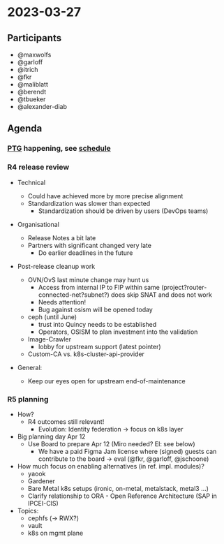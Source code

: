 # 2023-03-27

## Participants
* @maxwolfs
* @garloff 
* @itrich
* @fkr
* @maliblatt
* @berendt
* @tbueker
* @alexander-diab

## Agenda
### [PTG](https://openinfra.dev/ptg/) happening, see [schedule](https://ptg.opendev.org/ptg.html)

### R4 release review
* Technical
    * Could have achieved more by more precise alignment
    * Standardization was slower than expected
        * Standardization should be driven by users (DevOps teams)
* Organisational
    * Release Notes a bit late
    * Partners with significant changed very late
        * Do earlier deadlines in the future
* Post-release cleanup work
    * OVN/OvS last minute change may hunt us
        * Access from internal IP to FIP within same (project?router-connected-net?subnet?) does skip SNAT and does not work
        * Needs attention!
        * Bug against osism will be opened today
    * ceph (until June)
        * trust into Quincy needs to be established
        * Operators, OSISM to plan investment into the validation
    * Image-Crawler
        * lobby for upstream support (latest pointer)
    * Custom-CA vs. k8s-cluster-api-provider
    
* General:
    * Keep our eyes open for upstream end-of-maintenance


### R5 planning
* How?
    * R4 outcomes still relevant!
        * Evolution: Identity federation -> focus on k8s layer
* Big planning day Apr 12
    * Use Board to prepare Apr 12 (Miro needed? EI: see below)
        * We have a paid Figma Jam license where (signed) guests can contribute to the board -> eval (@fkr, @garloff, @jschoone)
* How much focus on enabling alternatives (in ref. impl. modules)?
    * yaook
    * Gardener
    * Bare Metal k8s setups (ironic, on-metal, metalstack, metal3 ...)
    * Clarify relationship to ORA - Open Reference Architecture (SAP in IPCEI-CIS)
* Topics:
    * cephfs (-> RWX?)
    * vault
    * k8s on mgmt plane
